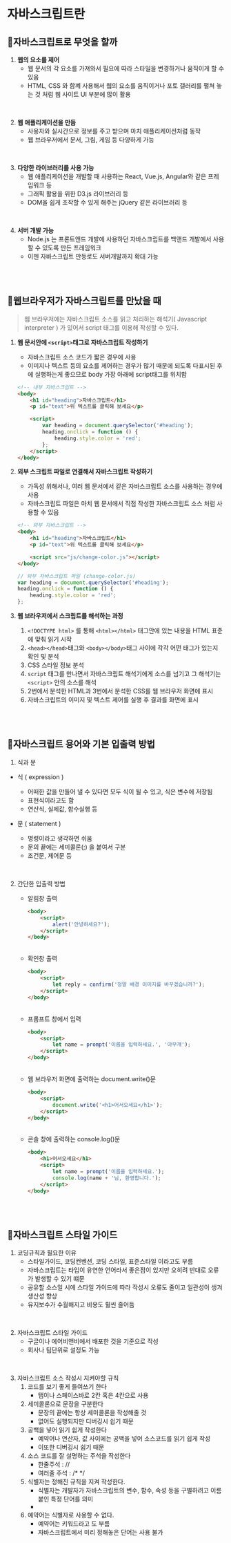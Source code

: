 # 자바스크립트란

## 🌹자바스크립트로 무엇을 할까

1. **웹의 요소를 제어**
    - 웹 문서의 각 요소를 가져와서 필요에 따라 스타일을 변경하거나 움직이게 할 수 있음
    - HTML, CSS 와 함꼐 사용해서 웹의 요소를 움직이거나 포토 갤러리를 펼쳐 놓는 것 처럼 웹 사이트 UI 부분에 많이 활용

<br>

2. **웹 애플리케이션을 만듬**
    - 사용자와 실시간으로 정보를 주고 받으며 마치 애플리케이션처럼 동작
    - 웹 브라우저에서 문서, 그림, 게임 등 다양하게 가능

<br>

3. **다양한 라이브러리를 사용 가능**
    - 웹 애플리케이션을 개발할 때 사용하는 React, Vue.js, Angular와 같은 프레임워크 등
    - 그래픽 활용을 위한 D3.js 라이브러리 등
    - DOM을 쉽게 조작할 수 있게 해주는 jQuery 같은 라이브러리 등

<br>

4. **서버 개발 가능**
    - Node.js 는 프론트앤드 개발에 사용하던 자바스크립트를 백앤드 개발에서 사용할 수 있도록 만든 프레임워크
    - 이젠 자바스크립트 만등로도 서버개발까지 확대 가능

<br><br>

## 🌸웹브라우저가 자바스크립트를 만났을 때

> 웹 브라우저에는 자바스크립트 소스를 읽고 처리하는 해석기( Javascript interpreter ) 가 있어서 script 태그를 이용해 작성할 수 있다.

1. **웹 문서안에 `<script>`태그로 자바스크립트 작성하기**

    - 자바스크립트 소스 코드가 짧은 경우에 사용
    - 이미지나 텍스트 등의 요소를 제어하는 경우가 많기 때문에 되도록 다표시된 후에 실행하는게 좋으므로 body
      가장 아래에 script태그를 위치함

    ```html
    <!-- 내부 자바스크립트 -->
    <body>
        <h1 id="heading">자바스크립트</h1>
        <p id="text">위 텍스트를 클릭해 보세요</p>

        <script>
            var heading = document.querySelector('#heading');
            heading.onclick = function () {
                heading.style.color = 'red';
            };
        </script>
    </body>
    ```

2. **외부 스크립트 파일로 연결해서 자바스크립트 작성하기**

    - 가독성 위해서나, 여러 웹 문서에서 같은 자바스크립트 소스를 사용하는 경우에 사용
    - 자바스크립트 파일은 마치 웹 문서에서 직접 작성한 자바스크립트 소스 처럼 사용할 수 있음

    ```html
    <!-- 외부 자바스크립트 -->
    <body>
        <h1 id="heading">자바스크립트</h1>
        <p id="text">위 텍스트를 클릭해 보세요</p>

        <script src="js/change-color.js"></script>
    </body>
    ```

    ```javascript
    // 외부 자바스크립트 파일 (change-color.js)
    var heading = document.querySelector('#heading');
    heading.onclick = function () {
        heading.style.color = 'red';
    };
    ```

3. **웹 브라우저에서 스크립트를 해석하는 과정**
    1. `<!DOCTYPE html>` 를 통해 `<html></html>` 태그안에 있는 내용을 HTML 표준에 맞춰 읽기 시작
    2. `<head></head>`태그와 `<body></body>`태그 사이에 각각 어떤 태그가 있는지 확인 및 분석
    3. CSS 스타일 정보 분석
    4. `script` 태그를 만나면서 자바스크립트 해석기에게 소스를 넘기고 그 해석기는 `<script>` 안의 소스를 해석
    5. 2번에서 분석한 HTML과 3번에서 분석한 CSS를 웹 브라우저 화면에 표시
    6. 자바스크립트의 이미지 및 텍스트 제어를 실행 후 결과를 화면에 표시

<br><br>

## 🌺자바스크립트 용어와 기본 입출력 방법

1. 식과 문

-   식 ( expression )

    -   어떠한 값을 만들어 낼 수 있다면 모두 식이 될 수 있고, 식은 변수에 저장됨
    -   표현식이라고도 함
    -   연산식, 실제값, 함수실행 등

-   문 ( statement )
    -   명령이라고 생각하면 쉬움
    -   문의 끝에는 세미콜론(;) 을 붙여서 구분
    -   조건문, 제어문 등

<br>

2. 간단한 입출력 방법

    - 알림창 출력
        ```html
        <body>
            <script>
                alert('안녕하세요?');
            </script>
        </body>
        ```

    <br>

    - 확인창 출력
        ```html
        <body>
            <script>
                let reply = confirm('정말 배경 이미지를 바꾸겠습니까?');
            </script>
        </body>
        ```

    <br>

    - 프롬프트 창에서 입력
        ```html
        <body>
            <script>
                let name = prompt('이름을 입력하세요.', '아무개');
            </script>
        </body>
        ```

    <br>

    - 웹 브라우저 화면에 출력하는 document.write()문
        ```html
        <body>
            <script>
                document.write('<h1>어서오세요</h1>');
            </script>
        </body>
        ```

    <br>

    - 콘솔 창에 출력하는 console.log()문
        ```html
        <body>
            <h1>어서오세요</h1>
            <script>
                let name = prompt('이름을 입력하세요.');
                console.log(name + '님, 환영합니다.');
            </script>
        </body>
        ```

<br><br>

## 🌼자바스크립트 스타일 가이드

1. 코딩규칙과 필요한 이유
    - 스타일가이드, 코딩컨벤션, 코딩 스타일, 표준스타일 이라고도 부름
    - 자바스크립트는 타입이 유연한 언어라서 좋은점이 있지만 오히려 반대로 오류가 발생할 수 있기 떄문
    - 공유할 소스일 시에 스타일 가이드에 따라 작성시 오류도 줄이고 일관성이 생겨 생산성 향상
    - 유지보수가 수월해지고 비용도 훨씬 줄어듬

<br>

2. 자바스크립트 스타일 가이드
    - 구글이나 에어비앤비에서 배포한 것을 기준으로 작성
    - 회사나 팀단위로 설정도 가능

<br>

3. 자바스크립트 소스 작성시 지켜야할 규칙
    1. 코드를 보기 좋게 들여쓰기 한다
        - 탭이나 스페이스바로 2칸 혹은 4칸으로 사용
    2. 세미콜론으로 문장을 구분한다
        - 문장의 끝에는 항상 세미콜론을 작성해줄 것
        - 없어도 실행되지만 디버깅시 쉽기 때문
    3. 공백을 넣어 읽기 쉽게 작성한다
        - 예약어나 연산자, 값 사이에는 공백을 넣어 소스코드를 읽기 쉽게 작성
        - 이또한 디버깅시 쉽기 때문
    4. 소스 코드를 잘 설명하는 주석을 작성한다
        - 한줄주석 : //
        - 여러줄 주석 : /\* \*/
    5. 식별자는 정해진 규칙을 지켜 작성한다.
        - 식별자는 개발자가 자바스크립트의 변수, 함수, 속성 등을 구별하려고 이름붙인 특정 단어를 의미
        -
    6. 예약어는 식별자로 사용할 수 없다.
        - 예약어는 키워드라고 도 부름
        - 자바스크립트에서 미리 정해놓은 단어는 사용 불가
